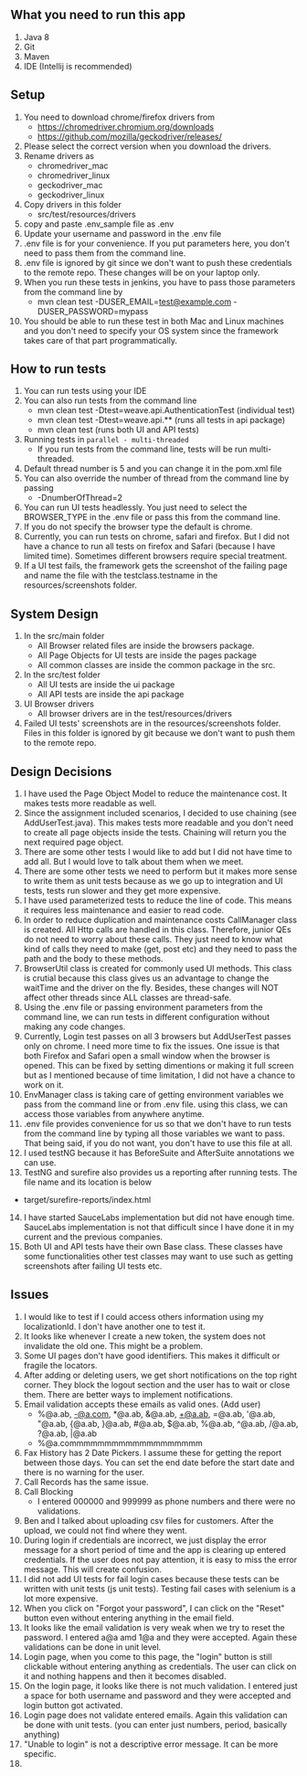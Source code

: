 
## What you need to run this app
1. Java 8
2. Git
3. Maven
4. IDE (Intellij is recommended)

## Setup
1. You need to download chrome/firefox drivers from
   - https://chromedriver.chromium.org/downloads
   - https://github.com/mozilla/geckodriver/releases/   
2. Please select the correct version when you download the drivers.
3. Rename drivers as
    - chromedriver_mac
    - chromedriver_linux
   - geckodriver_mac
   - geckodriver_linux
4. Copy drivers in this folder
    - src/test/resources/drivers
5. copy and paste .env_sample file as .env
6. Update your username and password in the .env file
7. .env file is for your convenience. If you put parameters here, you don't need to pass them from the command line.
8. .env file is ignored by git since we don't want to push these credentials to the remote repo. These changes will be on your laptop only.
9. When you run these tests in jenkins, you have to pass those parameters from the command line by
   - mvn clean test -DUSER_EMAIL=test@example.com -DUSER_PASSWORD=mypass
10. You should be able to run these test in both Mac and Linux machines and you don't need to specify your OS system since the framework takes care of that part programmatically.

## How to run tests
1. You can run tests using your IDE
2. You can also run tests from the command line
   - mvn clean test -Dtest=weave.api.AuthenticationTest (individual test)
   - mvn clean test -Dtest=weave.api.**  (runs all tests in api package)
   - mvn clean test (runs both UI and API tests)
3. Running tests in `parallel - multi-threaded`
   - If you run tests from the command line, tests will be run multi-threaded.    
4. Default thread number is 5 and you can change it in the pom.xml file
5. You can also override the number of thread from the command line by passing
   -  -DnumberOfThread=2
6. You can run UI tests headlessly. You just need to select the BROWSER_TYPE in the .env file or pass this from the command line.
7. If you do not specify the browser type the default is chrome.
8. Currently, you can run tests on chrome, safari and firefox. But I did not have a chance to run all tests on firefox and Safari (because I have limited time). Sometimes different browsers require special treatment.
9. If a UI test fails, the framework gets the screenshot of the failing page and name the file with the testclass.testname in the resources/screenshots folder.

## System Design
1. In the src/main folder
   - All Browser related files are inside the browsers package.
   - All Page Objects for UI tests are inside the pages package
   - All common classes are inside the common package in the src.
2. In the src/test folder
   - All UI tests are inside the ui package
   - All API tests are inside the api package
3. UI Browser drivers
   - All browser drivers are in the test/resources/drivers
4. Failed UI tests' screenshots are in the resources/screenshots folder. Files in this folder is ignored by git because we don't want to push them to the remote repo.

## Design Decisions
1. I have used the Page Object Model to reduce the maintenance cost. It makes tests more readable as well.
2. Since the assignment included scenarios, I decided to use chaining (see AddUserTest.java). This makes tests more readable and you don't need to create all page objects inside the tests. Chaining will return you the next required page object. 
3. There are some other tests I would like to add but I did not have time to add all. But I would love to talk about them when we meet.
4. There are some other tests we need to perform but it makes more sense to write them as unit tests because as we go up to integration and UI tests, tests run slower and they get more expensive.
5. I have used parameterized tests to reduce the line of code. This means it requires less maintenance and easier to read code.
6. In order to reduce duplication and maintenance costs CallManager class is created. All Http calls are handled in this class. Therefore, junior QEs do not need to worry about these calls. They just need to know what kind of calls they need to make (get, post etc) and they need to pass the path and the body to these methods.
7. BrowserUtil class is created for commonly used UI methods. This class is crutial because this class gives us an advantage to change the waitTime and the driver on the fly. Besides, these changes will NOT affect other threads since ALL classes are thread-safe.
8. Using the .env file or passing environment parameters from the command line, we can run tests in different configuration without making any code changes.
9. Currently, Login test passes on all 3 browsers but AddUserTest passes only on chrome. I need more time to fix the issues. One issue is that both Firefox and Safari open a small window when the browser is opened. This can be fixed by setting dimentions or making it full screen but as I mentioned because of time limitation, I did not have a chance to work on it.
10. EnvManager class is taking care of getting environment variables we pass from the command line or from .env file. using this class, we can access those variables from anywhere anytime.
11. .env file provides convenience for us so that we don't have to run tests from the command line by typing all those variables we want to pass. That being said, if you do not want, you don't have to use this file at all.
12. I used testNG because it has BeforeSuite and AfterSuite annotations we can use.
13. TestNG and surefire also provides us a reporting after running tests. The file name and its location is below
   - target/surefire-reports/index.html
14. I have started SauceLabs implementation but did not have enough time. SauceLabs implementation is not that difficult since I have done it in my current and the previous companies.
15. Both UI and API tests have their own Base class. These classes have some functionalities other test classes may want to use such as getting screenshots after failing UI tests etc.

## Issues
1. I would like to test if I could access others information using my localizationId. I don't have another one to test it.
2. It looks like whenever I create a new token, the system does not invalidate the old one. This might be a problem.
3. Some UI pages don't have good identifiers. This makes it difficult or fragile the locators.
4. After adding or deleting users, we get short notifications on the top right corner. They block the logout section and the user has to wait or close them. There are better ways to implement notifications.
5. Email validation accepts these emails as valid ones. (Add user)
   - %@a.ab, -@a.com, *@a.ab, &@a.ab, +@a.ab, =@a.ab, '@a.ab, "@a.ab, {@a.ab, }@a.ab, #@a.ab, $@a.ab, %@a.ab, ^@a.ab, /@a.ab, ?@a.ab, |@a.ab
   - %@a.commmmmmmmmmmmmmmmmmm
6. Fax History has 2 Date Pickers. I assume these for getting the report between those days. You can set the end date before the start date and there is no warning for the user.
7. Call Records has the same issue.
8. Call Blocking
   - I entered 000000 and 999999 as phone numbers and there were no validations.
9. Ben and I talked about uploading csv files for customers. After the upload, we could not find where they went.
10. During login if credentials are incorrect, we just display the error message for a short period of time and the app is clearing up entered credentials. If the user does not pay attention, it is easy to miss the error message. This will create confusion.
11. I did not add UI tests for fail login cases because these tests can be written with unit tests (js unit tests). Testing fail cases with selenium is a lot more expensive.
12. When you click on "Forgot your password", I can click on the "Reset" button even without entering anything in the email field.
13. It looks like the email validation is very weak when we try to reset the password. I entered a@a amd 1@a and they were accepted. Again these validations can be done in unit level.
14. Login page, when you come to this page, the "login" button is still clickable without entering anything as credentials. The user can click on it and nothing happens and then it becomes disabled.
15. On the login page, it looks like there is not much validation. I entered just a space for both username and password and they were accepted and login button got activated.
16. Login page does not validate entered emails. Again this validation can be done with unit tests. (you can enter just numbers, period, basically anything)
17. "Unable to login" is not a descriptive error message. It can be more specific.
18. 
